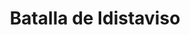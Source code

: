 ﻿---
title: "Batalla de Idistaviso"
permalink: periodes_170.html
layout: periode
dataInici: 16
sidebar: periodes
pares:
  - 64:
    title: "Conquista de Germania"
    dataInici: "(-11)"
    dataFi: "(16)"

fills:
jocsPrincipals:
jocsEscenaris:
jocsEpoca:
  - title: "Battles of the Ancient World Volume II"
    bggId: 20617
    escenari: "Idivisto"

  - title: "Ancient Battles Deluxe Expansion Kit 4: Art of War"
    bggId: 42472
    escenari: "Idistaviso"
    dataInici: 
    dataFi: 

jocsEpocaEscenaris:
---
